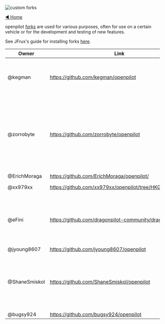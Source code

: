 ![custom forks](https://user-images.githubusercontent.com/37757984/82701890-d2a56880-9c25-11ea-8ed8-fc287b7ae883.png)

[◄ Home](https://github.com/commaai/openpilot/wiki)

openpilot [forks](https://en.wikipedia.org/wiki/Fork_(software_development)) are used for various purposes, often for use on a certain vehicle or for the development and testing of new features.

See JFrux's guide for installing forks [here](https://medium.com/@jfrux/comma-eon-installing-a-fork-of-openpilot-5c2b5c134b4b).


| Owner         | Link                                                      | Description             |
| ------------- | --------------------------------------------------------- | ----------------------- |
| @kegman       | <https://github.com/kegman/openpilot>                     | Largely supports Honda. Has many various customization options. |
| @zorrobyte    | <https://github.com/zorrobyte/openpilot>                  | Close to stock, automatically learns your curvature factor for better curve handling. Also supports the highly-accurate Zorro Steering Sensor. |
| @ErichMoraga  | <https://github.com/ErichMoraga/openpilot/>               | Toyota / ZSS            |
| @xx979xx      | <https://github.com/xx979xx/openpilot/tree/HKG_community> | Hyundai / Kia / Genesis |
| @eFini        | <https://github.com/dragonpilot-community/dragonpilot>    | Heavily modified version of openpilot with many different customizations accessible via UI. |
| @jyoung8607   | <https://github.com/jyoung8607/openpilot>                 | Volkswagen              |
| @ShaneSmiskol | <https://github.com/ShaneSmiskol/openpilot>               | Close to stock, has an implementation of following distance profiles similar to the stock Toyota cruise control system. |
| @bugsy924     | <https://github.com/bugsy924/openpilot>                   | Subaru                  |
